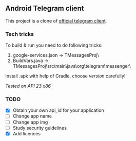 ## Android Telegram client

This project is a clone of [official telegram client](https://github.com/DrKLO/Telegram).

### Tech tricks

To build & run you need to do following tricks:
1. google-services.json -> TMessagesProj\
2. BuildVars.java -> TMessagesProj\src\main\java\org\telegram\messenger\

Install .apk with help of Gradle, choose _version_ carefully!

*Tested on API 23 x86*

### TODO
- [x] Obtain your own api_id for your application
- [ ] Change app name
- [ ] Change app img
- [ ] Study security guidelines
- [x] Add licences